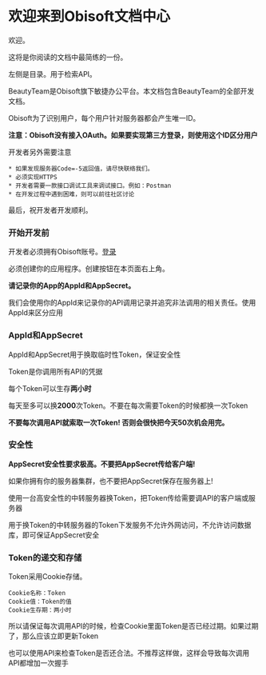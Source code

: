 # 欢迎来到Obisoft文档中心
欢迎。

这将是你阅读的文档中最简练的一份。

左侧是目录。用于检索API。

BeautyTeam是Obisoft旗下敏捷办公平台。本文档包含BeautyTeam的全部开发文档。

Obisoft为了识别用户，每个用户针对服务器都会产生唯一ID。

**注意：Obisoft没有接入OAuth。如果要实现第三方登录，则使用这个ID区分用户** 

开发者另外需要注意

    * 如果发现服务器Code=-5返回值，请尽快联络我们。
    * 必须实现HTTPS
    * 开发者需要一款接口调试工具来调试接口。例如：Postman
    * 在开发过程中遇到困难，则可以前往社区讨论

最后，祝开发者开发顺利。

### 开始开发前

开发者必须拥有Obisoft账号。[登录](/Manage)

必须创建你的应用程序。创建按钮在本页面右上角。

**请记录你的App的AppId和AppSecret。**

我们会使用你的AppId来记录你的API调用记录并追究非法调用的相关责任。使用AppId来区分应用

### AppId和AppSecret

AppId和AppSecret用于换取临时性Token，保证安全性

Token是你调用所有API的凭据

每个Token可以生存**两小时**  

每天至多可以换**2000**次Token。不要在每次需要Token的时候都换一次Token

**不要每次调用API就索取一次Token! 否则会很快把今天50次机会用完。**

### 安全性

**AppSecret安全性要求极高。不要把AppSecret传给客户端!**  

如果你拥有你的服务器集群，也不要把AppSecret保存在服务器上! 

使用一台高安全性的中转服务器换Token，把Token传给需要调API的客户端或服务器

用于换Token的中转服务器的Token下发服务不允许外网访问，不允许访问数据库，即可保证AppSecret安全

### Token的递交和存储

Token采用Cookie存储。   

	Cookie名称：Token
	Cookie值：Token的值
	Cookie生存期：两小时

所以请保证每次调用API的时候，检查Cookie里面Token是否已经过期。如果过期了，那么应该立即更新Token

也可以使用API来检查Token是否还合法。不推荐这样做，这样会导致每次调用API都增加一次握手


